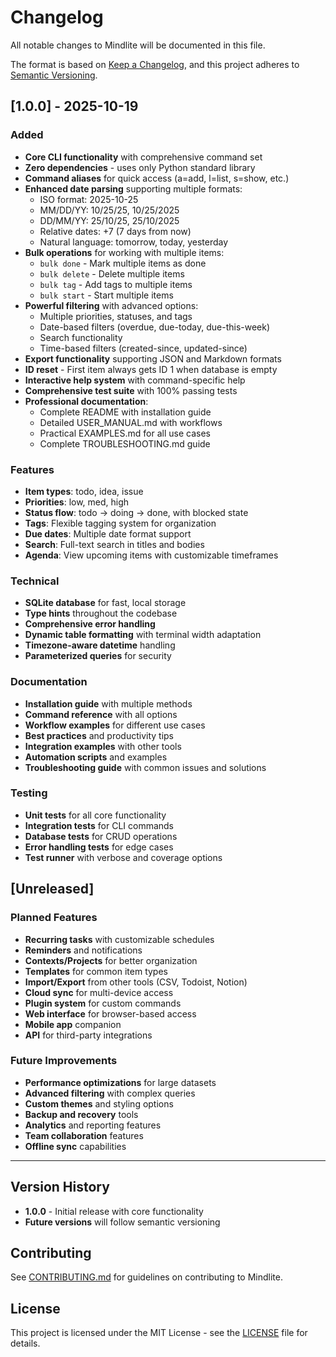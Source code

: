 # Changelog

All notable changes to Mindlite will be documented in this file.

The format is based on [Keep a Changelog](https://keepachangelog.com/en/1.0.0/),
and this project adheres to [Semantic Versioning](https://semver.org/spec/v2.0.0.html).

## [1.0.0] - 2025-10-19

### Added
- **Core CLI functionality** with comprehensive command set
- **Zero dependencies** - uses only Python standard library
- **Command aliases** for quick access (a=add, l=list, s=show, etc.)
- **Enhanced date parsing** supporting multiple formats:
  - ISO format: 2025-10-25
  - MM/DD/YY: 10/25/25, 10/25/2025
  - DD/MM/YY: 25/10/25, 25/10/2025
  - Relative dates: +7 (7 days from now)
  - Natural language: tomorrow, today, yesterday
- **Bulk operations** for working with multiple items:
  - `bulk done` - Mark multiple items as done
  - `bulk delete` - Delete multiple items
  - `bulk tag` - Add tags to multiple items
  - `bulk start` - Start multiple items
- **Powerful filtering** with advanced options:
  - Multiple priorities, statuses, and tags
  - Date-based filters (overdue, due-today, due-this-week)
  - Search functionality
  - Time-based filters (created-since, updated-since)
- **Export functionality** supporting JSON and Markdown formats
- **ID reset** - First item always gets ID 1 when database is empty
- **Interactive help system** with command-specific help
- **Comprehensive test suite** with 100% passing tests
- **Professional documentation**:
  - Complete README with installation guide
  - Detailed USER_MANUAL.md with workflows
  - Practical EXAMPLES.md for all use cases
  - Complete TROUBLESHOOTING.md guide

### Features
- **Item types**: todo, idea, issue
- **Priorities**: low, med, high
- **Status flow**: todo → doing → done, with blocked state
- **Tags**: Flexible tagging system for organization
- **Due dates**: Multiple date format support
- **Search**: Full-text search in titles and bodies
- **Agenda**: View upcoming items with customizable timeframes

### Technical
- **SQLite database** for fast, local storage
- **Type hints** throughout the codebase
- **Comprehensive error handling**
- **Dynamic table formatting** with terminal width adaptation
- **Timezone-aware datetime** handling
- **Parameterized queries** for security

### Documentation
- **Installation guide** with multiple methods
- **Command reference** with all options
- **Workflow examples** for different use cases
- **Best practices** and productivity tips
- **Integration examples** with other tools
- **Automation scripts** and examples
- **Troubleshooting guide** with common issues and solutions

### Testing
- **Unit tests** for all core functionality
- **Integration tests** for CLI commands
- **Database tests** for CRUD operations
- **Error handling tests** for edge cases
- **Test runner** with verbose and coverage options

## [Unreleased]

### Planned Features
- **Recurring tasks** with customizable schedules
- **Reminders** and notifications
- **Contexts/Projects** for better organization
- **Templates** for common item types
- **Import/Export** from other tools (CSV, Todoist, Notion)
- **Cloud sync** for multi-device access
- **Plugin system** for custom commands
- **Web interface** for browser-based access
- **Mobile app** companion
- **API** for third-party integrations

### Future Improvements
- **Performance optimizations** for large datasets
- **Advanced filtering** with complex queries
- **Custom themes** and styling options
- **Backup and recovery** tools
- **Analytics** and reporting features
- **Team collaboration** features
- **Offline sync** capabilities

---

## Version History

- **1.0.0** - Initial release with core functionality
- **Future versions** will follow semantic versioning

## Contributing

See [CONTRIBUTING.md](CONTRIBUTING.md) for guidelines on contributing to Mindlite.

## License

This project is licensed under the MIT License - see the [LICENSE](LICENSE) file for details.
